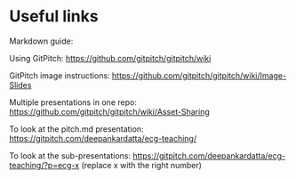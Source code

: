 # Useful links

Markdown guide:

Using GitPitch: https://github.com/gitpitch/gitpitch/wiki

GitPitch image instructions: https://github.com/gitpitch/gitpitch/wiki/Image-Slides

Multiple presentations in one repo: https://github.com/gitpitch/gitpitch/wiki/Asset-Sharing

To look at the pitch.md presentation: https://gitpitch.com/deepankardatta/ecg-teaching/

To look at the sub-presentations: https://gitpitch.com/deepankardatta/ecg-teaching/?p=ecg-x (replace x with the right number)
